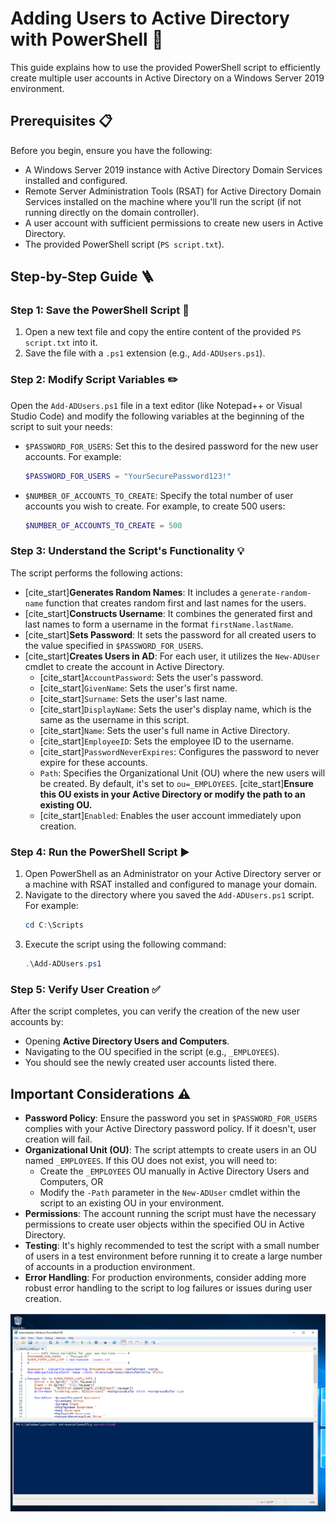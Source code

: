 # Adding Users to Active Directory with PowerShell 🚀

This guide explains how to use the provided PowerShell script to efficiently create multiple user accounts in Active Directory on a Windows Server 2019 environment.

## Prerequisites 📋

Before you begin, ensure you have the following:

* A Windows Server 2019 instance with Active Directory Domain Services installed and configured.
* Remote Server Administration Tools (RSAT) for Active Directory Domain Services installed on the machine where you'll run the script (if not running directly on the domain controller).
* A user account with sufficient permissions to create new users in Active Directory.
* The provided PowerShell script (`PS script.txt`).

## Step-by-Step Guide 🪜

### Step 1: Save the PowerShell Script 💾

1.  Open a new text file and copy the entire content of the provided `PS script.txt` into it.
2.  Save the file with a `.ps1` extension (e.g., `Add-ADUsers.ps1`).

### Step 2: Modify Script Variables ✏️

Open the `Add-ADUsers.ps1` file in a text editor (like Notepad++ or Visual Studio Code) and modify the following variables at the beginning of the script to suit your needs:

* `$PASSWORD_FOR_USERS`: Set this to the desired password for the new user accounts. For example:
    ```powershell
    $PASSWORD_FOR_USERS = "YourSecurePassword123!"
    ```
* `$NUMBER_OF_ACCOUNTS_TO_CREATE`: Specify the total number of user accounts you wish to create. For example, to create 500 users:
    ```powershell
    $NUMBER_OF_ACCOUNTS_TO_CREATE = 500
    ```

### Step 3: Understand the Script's Functionality 💡

The script performs the following actions:

* [cite_start]**Generates Random Names**: It includes a `generate-random-name` function that creates random first and last names for the users. 
* [cite_start]**Constructs Username**: It combines the generated first and last names to form a username in the format `firstName.lastName`. 
* [cite_start]**Sets Password**: It sets the password for all created users to the value specified in `$PASSWORD_FOR_USERS`. 
* [cite_start]**Creates Users in AD**: For each user, it utilizes the `New-ADUser` cmdlet to create the account in Active Directory. 
    * [cite_start]`AccountPassword`: Sets the user's password. 
    * [cite_start]`GivenName`: Sets the user's first name. 
    * [cite_start]`Surname`: Sets the user's last name. 
    * [cite_start]`DisplayName`: Sets the user's display name, which is the same as the username in this script. 
    * [cite_start]`Name`: Sets the user's full name in Active Directory. 
    * [cite_start]`EmployeeID`: Sets the employee ID to the username. 
    * [cite_start]`PasswordNeverExpires`: Configures the password to never expire for these accounts. 
    * `Path`: Specifies the Organizational Unit (OU) where the new users will be created. By default, it's set to `ou=_EMPLOYEES`. [cite_start]**Ensure this OU exists in your Active Directory or modify the path to an existing OU.** 
    * [cite_start]`Enabled`: Enables the user account immediately upon creation. 

### Step 4: Run the PowerShell Script ▶️

1.  Open PowerShell as an Administrator on your Active Directory server or a machine with RSAT installed and configured to manage your domain.
2.  Navigate to the directory where you saved the `Add-ADUsers.ps1` script. For example:
    ```powershell
    cd C:\Scripts
    ```
3.  Execute the script using the following command:
    ```powershell
    .\Add-ADUsers.ps1
    ```

### Step 5: Verify User Creation ✅

After the script completes, you can verify the creation of the new user accounts by:

* Opening **Active Directory Users and Computers**.
* Navigating to the OU specified in the script (e.g., `_EMPLOYEES`).
* You should see the newly created user accounts listed there.

## Important Considerations ⚠️

* **Password Policy**: Ensure the password you set in `$PASSWORD_FOR_USERS` complies with your Active Directory password policy. If it doesn't, user creation will fail.
* **Organizational Unit (OU)**: The script attempts to create users in an OU named `_EMPLOYEES`. If this OU does not exist, you will need to:
    * Create the `_EMPLOYEES` OU manually in Active Directory Users and Computers, OR
    * Modify the `-Path` parameter in the `New-ADUser` cmdlet within the script to an existing OU in your environment.
* **Permissions**: The account running the script must have the necessary permissions to create user objects within the specified OU in Active Directory.
* **Testing**: It's highly recommended to test the script with a small number of users in a test environment before running it to create a large number of accounts in a production environment.
* **Error Handling**: For production environments, consider adding more robust error handling to the script to log failures or issues during user creation.

![Image Alt](https://github.com/Jivonne/Active-Directory.PowerShell-Script/blob/2cbacc25af87e2ba6658e80d1c6eee344a6e2418/Screenshot%202025-04-25%20023811.png)


